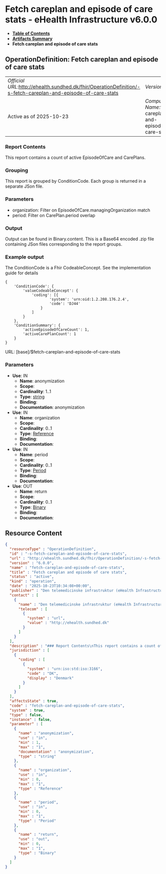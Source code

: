 # Fetch careplan and episode of care stats - eHealth Infrastructure v6.0.0

* [**Table of Contents**](toc.md)
* [**Artifacts Summary**](artifacts.md)
* **Fetch careplan and episode of care stats**

## OperationDefinition: Fetch careplan and episode of care stats 

| | |
| :--- | :--- |
| *Official URL*:http://ehealth.sundhed.dk/fhir/OperationDefinition/-s-fetch-careplan-and-episode-of-care-stats | *Version*:6.0.0 |
| Active as of 2025-10-23 | *Computable Name*:fetch-careplan-and-episode-of-care-stats |

 

### Report Contents

 
This report contains a count of active EpisodeOfCare and CarePlans. 

### Grouping

 
This report is grouped by ConditionCode. Each group is returned in a separate JSon file. 

### Parameters

 
* organization: Filter on EpisodeOfCare.managingOrganization match
* period: Filter on CarePlan.period overlap
 

### Output

 
Output can be found in Binary.content. This is a Base64 encoded .zip file containing JSon files corresponding to the report groups. 

### Example output

 
The ConditionCode is a Fhir CodeableConcept. See the implementation guide for details 

```
{
    'ConditionCode': {
        'valueCodeableConcept': {
            'coding': [{
                    'system': 'urn:oid:1.2.208.176.2.4',
                    'code': 'DJ44'
                }
            ]
        }
    },
    'ConditionSummary': {
        'activeEpisodeOfCareCount': 1,
        'activeCarePlanCount': 1
    }
}

```

 

URL: [base]/$fetch-careplan-and-episode-of-care-stats

### Parameters

* **Use**: IN
  * **Name**: anonymization
  * **Scope**: 
  * **Cardinality**: 1..1
  * **Type**: [string](http://hl7.org/fhir/R4/datatypes.html#string)
  * **Binding**: 
  * **Documentation**: anonymization
* **Use**: IN
  * **Name**: organization
  * **Scope**: 
  * **Cardinality**: 0..1
  * **Type**: [Reference](http://hl7.org/fhir/R4/references.html#Reference)
  * **Binding**: 
  * **Documentation**: 
* **Use**: IN
  * **Name**: period
  * **Scope**: 
  * **Cardinality**: 0..1
  * **Type**: [Period](http://hl7.org/fhir/R4/datatypes.html#Period)
  * **Binding**: 
  * **Documentation**: 
* **Use**: OUT
  * **Name**: return
  * **Scope**: 
  * **Cardinality**: 0..1
  * **Type**: [Binary](http://hl7.org/fhir/R4/binary.html)
  * **Binding**: 
  * **Documentation**: 



## Resource Content

```json
{
  "resourceType" : "OperationDefinition",
  "id" : "-s-fetch-careplan-and-episode-of-care-stats",
  "url" : "http://ehealth.sundhed.dk/fhir/OperationDefinition/-s-fetch-careplan-and-episode-of-care-stats",
  "version" : "6.0.0",
  "name" : "fetch-careplan-and-episode-of-care-stats",
  "title" : "Fetch careplan and episode of care stats",
  "status" : "active",
  "kind" : "operation",
  "date" : "2025-10-23T10:34:08+00:00",
  "publisher" : "Den telemedicinske infrastruktur (eHealth Infrastructure)",
  "contact" : [
    {
      "name" : "Den telemedicinske infrastruktur (eHealth Infrastructure)",
      "telecom" : [
        {
          "system" : "url",
          "value" : "http://ehealth.sundhed.dk"
        }
      ]
    }
  ],
  "description" : "### Report Contents\nThis report contains a count of active EpisodeOfCare and CarePlans.\n### Grouping \nThis report is grouped by ConditionCode. Each group is returned in a separate JSon file.\n### Parameters\n- organization: Filter on EpisodeOfCare.managingOrganization match\n- period: Filter on CarePlan.period overlap\n\n### Output\nOutput can be found in Binary.content. This is a Base64 encoded .zip file containing JSon files corresponding to the report groups.\n### Example output\nThe ConditionCode is a Fhir CodeableConcept. See the implementation guide for details\n\n    {\n        'ConditionCode': {\n            'valueCodeableConcept': {\n                'coding': [{\n                        'system': 'urn:oid:1.2.208.176.2.4',\n                        'code': 'DJ44'\n                    }\n                ]\n            }\n        },\n        'ConditionSummary': {\n            'activeEpisodeOfCareCount': 1,\n            'activeCarePlanCount': 1\n        }\n    }",
  "jurisdiction" : [
    {
      "coding" : [
        {
          "system" : "urn:iso:std:iso:3166",
          "code" : "DK",
          "display" : "Denmark"
        }
      ]
    }
  ],
  "affectsState" : true,
  "code" : "fetch-careplan-and-episode-of-care-stats",
  "system" : true,
  "type" : false,
  "instance" : false,
  "parameter" : [
    {
      "name" : "anonymization",
      "use" : "in",
      "min" : 1,
      "max" : "1",
      "documentation" : "anonymization",
      "type" : "string"
    },
    {
      "name" : "organization",
      "use" : "in",
      "min" : 0,
      "max" : "1",
      "type" : "Reference"
    },
    {
      "name" : "period",
      "use" : "in",
      "min" : 0,
      "max" : "1",
      "type" : "Period"
    },
    {
      "name" : "return",
      "use" : "out",
      "min" : 0,
      "max" : "1",
      "type" : "Binary"
    }
  ]
}

```
